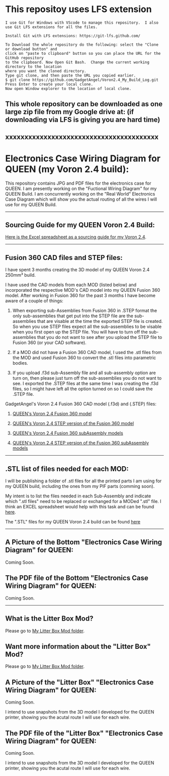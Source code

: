 # This repositoy uses LFS extension

```
I use Git for Windows with VScode to manage this repository.  I also use Git LFS extensions for all the files.

Install Git with LFS extensions: https://git-lfs.github.com/

To Download the whole repository do the following: select the "Clone or download button" and
click on "paste to clipboard" button so you can place the URL for the GitHub repository
to the clipboard. Now Open Git Bash.  Change the current working directory to the location
where you want the cloned directory.
Type git clone, and then paste the URL you copied earlier.
$ git clone https://github.com/GadgetAngel/Voron2.4_My_Build_Log.git
Press Enter to create your local clone.
Now open Window explorer to the location of local clone.
```
## This whole repository can be downloaded as one large zip file from my Google drive at:  (if downloading via LFS is giving you are hard time)

## xxxxxxxxxxxxxxxxxxxxxxxxxxxxxxxxxxxxxxxx


# Electronics Case Wiring Diagram for QUEEN (my Voron 2.4 build):

This repository contains JPG and PDF files for the electronics case for QUEEN.  I am presently working on the "Fuctional Wiring Diagram" for my QUEEN Build.  I am concurrently working on the "Real World" Electronics Case Diagram which will show you the actual routing of all the wires I will use for my QUEEN Build.

---

## Sourcing Guide for my QUEEN Voron 2.4 Build:

[Here is the Excel spreadsheet as a sourcing guide for my Voron 2.4](../QUEEN_Sourcing_BOM).

---

## Fusion 360 CAD files and STEP files:

I have spent 3 months creating the 3D model of my QUEEN Voron 2.4 250mm³ build.

I have used the CAD models from each MOD (listed below) and incorporated the respective MOD's CAD model into my QUEEN Fusion 360 model.  After working in Fusion 360 for the past 3 months I have become aware of a couple of things:

1.  When exporting sub-Assemblies from Fusion 360 in .STEP format the only sub-assemblies that get put into the STEP file are the sub-assemblies that are visable at the time the exported STEP file is created.  So when you use STEP files expect all the sub-assemblies to be visable when you first open up the STEP file.  You will have to turn off the sub-assemblies that you do not want to see after you upload the STEP file to Fusion 360 (or your CAD software).

2. If a MOD did not have a Fusion 360 CAD model, I used the .stl files from the MOD and used Fusion 360 to convert the .stl files into parametric bodies.

3.  If you upload .f3d sub-Assembly file and all sub-assembly option are turn on, then please just turn off the sub-assemblies you do not want to see.  I exported the .STEP files at the same time I was creating the .f3d files, so I might have left all the option turned on so I could save the .STEP file.


GadgetAngel's Voron 2.4 Fusion 360 CAD model (.f3d) and (.STEP) files:

1.  [QUEEN's Voron 2.4 Fusion 360 model](./CAD/QUEEN_FUSION360_Files)

2.  [QUEEN's Voron 2.4 STEP version of the Fusion 360 model](./CAD/QUEEN_STEP_Files)

3.  [QUEEN's Voron 2.4 Fusion 360 subAssembly models](./CAD/My_Choosed_SubAssembly_FUSION360_Files)

4.  [QUEEN's Voron 2.4 STEP version of the Fusion 360 subAssembly models](./CAD/My_Choosed_SubAssembly_STEP_Files)

---

## .STL list of files needed for each MOD:

I will be publishing a folder of .stl files for all the printed parts I am using for my QUEEN build, including the ones from my PIF parts (comming soon).

My intent is to list the files needed in each Sub-Assembly and indicate which ".stl files" need to be replaced or exchanged for a MODed ".stl" file.  I think an EXCEL spreadsheet would help with this task and can be found [here](../The_.STL_Files/Excel_Spreadsheet_of_Modded_.stl_files).

The ".STL" files for my QUEEN Voron 2.4 build can be found [here](../The_.STL_Files)

---


## A Picture of the Bottom "Electronics Case Wiring Diagram" for QUEEN:

Coming Soon.

<!--- You can download the JPG file for this "Wiring Harness" by clicking on the filename ["Voron_2.4_Tool_Head_PCB__Wiring_Harness.jpg"](https://github.com/GadgetAngel/Voron2.4_My_Build_Log/blob/main/Voron2.4_My_Build_Log/Wiring_Harness_Diagram/Voron_2.4_Tool_Head_PCB__Wiring_Harness.jpg) or the filename ["Voron_2.4_Tool_Head_PCB__Wiring_Harness_400ppi.jpg"](https://github.com/GadgetAngel/Voron2.4_My_Build_Log/blob/main/Voron2.4_My_Build_Log/Wiring_Harness_Diagram/Voron_2.4_Tool_Head_PCB__Wiring_Harness_400ppi.jpg) and then hit the download button.

Again, to download the PDF just click on the filename ["Voron_2.4_Tool_Head_PCB__Wiring_Harness.pdf"](https://github.com/GadgetAngel/Voron2.4_My_Build_Log/blob/main/Voron2.4_My_Build_Log/Wiring_Harness_Diagram/Voron_2.4_Tool_Head_PCB__Wiring_Harness.pdf) or the filename ["Voron_2.4_Tool_Head_PCB__Wiring_Harness_400ppi.pdf"](https://github.com/GadgetAngel/Voron2.4_My_Build_Log/blob/main/Voron2.4_My_Build_Log/Wiring_Harness_Diagram/Voron_2.4_Tool_Head_PCB__Wiring_Harness_400ppi.pdf) and hit the download button.

 ![JPG of Wiring_Harness](Voron_2.4_Tool_Head_PCB__Wiring_Harness.jpg) -->

## The PDF file of the Bottom "Electronics Case Wiring Diagram" for QUEEN:

Coming Soon.

<!--- The PDF file looks the same as the JPG file. You can enlarge the image for both file types to get all the details.

You can view the PDF in your browser by clicking on the filename ["Voron_2.4_Tool_Head_PCB__Wiring_Harness.pdf"](https://github.com/GadgetAngel/Voron2.4_My_Build_Log/blob/main/Voron2.4_My_Build_Log/Wiring_Harness_Diagram/Voron_2.4_Tool_Head_PCB__Wiring_Harness.pdf) and then hit the download button.

You can view an even higher resolution image when you view the PDF in your browser by clicking on the filename ["Voron_2.4_Tool_Head_PCB__Wiring_Harness_400ppi.pdf"](https://github.com/GadgetAngel/Voron2.4_My_Build_Log/blob/main/Voron2.4_My_Build_Log/Wiring_Harness_Diagram/Voron_2.4_Tool_Head_PCB__Wiring_Harness_400ppi.pdf) and then hit the download button. -->

---

## What is the Litter Box Mod?

Please go to [My Litter Box Mod folder](https://github.com/GadgetAngel/Voron2.4_My_Build_Log/tree/main/Electronics_Case_Wiring_Diagram/Litter_Box_Mod).


## Want more information about the "Litter Box" Mod?

Please go to [My Litter Box Mod folder](https://github.com/GadgetAngel/Voron2.4_My_Build_Log/tree/main/Electronics_Case_Wiring_Diagram/Litter_Box_Mod).


## A Picture of the "Litter Box" "Electronics Case Wiring Diagram" for QUEEN:

Coming Soon.

I intend to use snapshots from the 3D model I developed for the QUEEN printer, showing you the acutal route I
will use for each wire.

<!--- You can download the JPG file for this "Wiring Harness" by clicking on the filename ["Voron_2.4_Tool_Head_PCB__Wiring_Harness.jpg"](https://github.com/GadgetAngel/Voron2.4_My_Build_Log/blob/main/Voron2.4_My_Build_Log/Wiring_Harness_Diagram/Voron_2.4_Tool_Head_PCB__Wiring_Harness.jpg) or the filename ["Voron_2.4_Tool_Head_PCB__Wiring_Harness_400ppi.jpg"](https://github.com/GadgetAngel/Voron2.4_My_Build_Log/blob/main/Voron2.4_My_Build_Log/Wiring_Harness_Diagram/Voron_2.4_Tool_Head_PCB__Wiring_Harness_400ppi.jpg) and then hit the download button.

Again, to download the PDF just click on the filename ["Voron_2.4_Tool_Head_PCB__Wiring_Harness.pdf"](https://github.com/GadgetAngel/Voron2.4_My_Build_Log/blob/main/Voron2.4_My_Build_Log/Wiring_Harness_Diagram/Voron_2.4_Tool_Head_PCB__Wiring_Harness.pdf) or the filename ["Voron_2.4_Tool_Head_PCB__Wiring_Harness_400ppi.pdf"](https://github.com/GadgetAngel/Voron2.4_My_Build_Log/blob/main/Voron2.4_My_Build_Log/Wiring_Harness_Diagram/Voron_2.4_Tool_Head_PCB__Wiring_Harness_400ppi.pdf) and hit the download button.

 ![JPG of Wiring_Harness](Voron_2.4_Tool_Head_PCB__Wiring_Harness.jpg) -->

## The PDF file of the "Litter Box" "Electronics Case Wiring Diagram" for QUEEN:

Coming Soon.

I intend to use snapshots from the 3D model I developed for the QUEEN printer, showing you the acutal route I
will use for each wire.

<!--- The PDF file looks the same as the JPG file. You can enlarge the image for both file types to get all the details.

You can view the PDF in your browser by clicking on the filename ["Voron_2.4_Tool_Head_PCB__Wiring_Harness.pdf"](https://github.com/GadgetAngel/Voron2.4_My_Build_Log/blob/main/Voron2.4_My_Build_Log/Wiring_Harness_Diagram/Voron_2.4_Tool_Head_PCB__Wiring_Harness.pdf) and then hit the download button.

You can view an even higher resolution image when you view the PDF in your browser by clicking on the filename ["Voron_2.4_Tool_Head_PCB__Wiring_Harness_400ppi.pdf"](https://github.com/GadgetAngel/Voron2.4_My_Build_Log/blob/main/Voron2.4_My_Build_Log/Wiring_Harness_Diagram/Voron_2.4_Tool_Head_PCB__Wiring_Harness_400ppi.pdf) and then hit the download button. -->